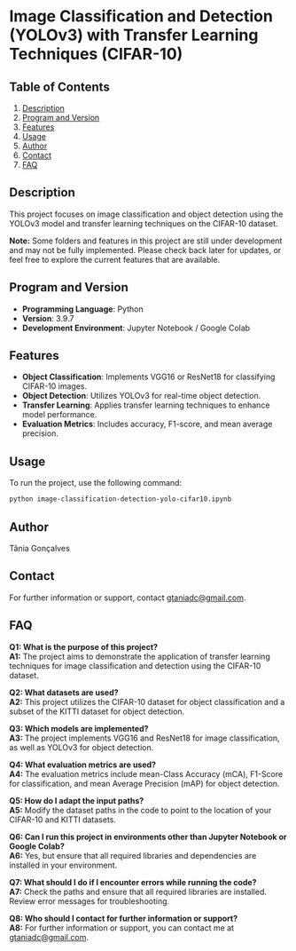 # Image Classification and Detection (YOLOv3) with Transfer Learning Techniques (CIFAR-10)

## Table of Contents
1. [Description](#description)
2. [Program and Version](#program-and-version)
3. [Features](#features)
4. [Usage](#usage)
5. [Author](#author)
6. [Contact](#contact)
7. [FAQ](#faq)

## Description
This project focuses on image classification and object detection using the YOLOv3 model and transfer learning techniques on the CIFAR-10 dataset.

**Note:** Some folders and features in this project are still under development and may not be fully implemented. Please check back later for updates, or feel free to explore the current features that are available.

## Program and Version
- **Programming Language**: Python
- **Version**: 3.9.7
- **Development Environment**: Jupyter Notebook / Google Colab

## Features
- **Object Classification**: Implements VGG16 or ResNet18 for classifying CIFAR-10 images.
- **Object Detection**: Utilizes YOLOv3 for real-time object detection.
- **Transfer Learning**: Applies transfer learning techniques to enhance model performance.
- **Evaluation Metrics**: Includes accuracy, F1-score, and mean average precision.

## Usage
To run the project, use the following command:
```bash
python image-classification-detection-yolo-cifar10.ipynb
```

## Author
Tânia Gonçalves

## Contact
For further information or support, contact [gtaniadc@gmail.com](mailto:gtaniadc@gmail.com).

## FAQ

**Q1: What is the purpose of this project?**  
**A1:** The project aims to demonstrate the application of transfer learning techniques for image classification and detection using the CIFAR-10 dataset.

**Q2: What datasets are used?**  
**A2:** This project utilizes the CIFAR-10 dataset for object classification and a subset of the KITTI dataset for object detection.

**Q3: Which models are implemented?**  
**A3:** The project implements VGG16 and ResNet18 for image classification, as well as YOLOv3 for object detection.

**Q4: What evaluation metrics are used?**  
**A4:** The evaluation metrics include mean-Class Accuracy (mCA), F1-Score for classification, and mean Average Precision (mAP) for object detection.

**Q5: How do I adapt the input paths?**  
**A5:** Modify the dataset paths in the code to point to the location of your CIFAR-10 and KITTI datasets.

**Q6: Can I run this project in environments other than Jupyter Notebook or Google Colab?**  
**A6:** Yes, but ensure that all required libraries and dependencies are installed in your environment.

**Q7: What should I do if I encounter errors while running the code?**  
**A7:** Check the paths and ensure that all required libraries are installed. Review error messages for troubleshooting.

**Q8: Who should I contact for further information or support?**  
**A8:** For further information or support, you can contact me at [gtaniadc@gmail.com](mailto:gtaniadc@gmail.com).
